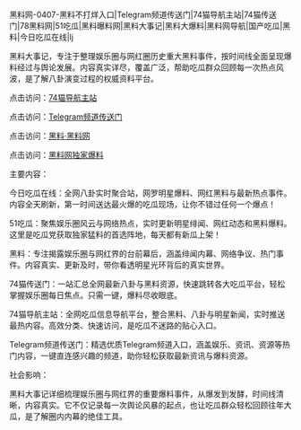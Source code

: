 #
黑料网-0407-黑料不打烊入口|Telegram频道传送门|74猫导航主站|74猫传送门|78黑料网|51吃瓜|黑料曝料网|黑料大事记|黑料大爆料|黑料网导航|国产吃瓜|黑料|今日吃瓜在线|lj

黑料大事记，专注于整理娱乐圈与网红圈历史重大黑料事件，按时间线全面呈现爆料经过与舆论发展。内容真实详尽，覆盖广泛，帮助吃瓜群众回顾每一次热点风波，是了解八卦演变过程的权威资料平台。


点击访问：<a href="https://74mao.com/">74猫导航主站</a>

点击访问：<a href="https://74mao.com/">Telegram频道传送门</a>

点击访问：<a href="https://haef.pages.dev/">黑料·黑料网</a>

点击访问：<a href="https://sdfsh.pages.dev/">黑料网独家爆料</a>


主要内容：

今日吃瓜在线：全网八卦实时聚合站，网罗明星爆料、网红黑料与最新热点事件。内容全天刷新，第一时间送达最火爆的吃瓜现场，让你不错过任何一个爆点！

51吃瓜：聚焦娱乐圈风云与网络热点，实时更新明星绯闻、网红动态和黑料爆料。这里是吃瓜党获取独家猛料的首选阵地，每天都有新瓜上架！

黑料：专注揭露娱乐圈与网红界的台前幕后，涵盖绯闻内幕、网络争议、热门事件。内容真实、更新及时，带你看透明星光环背后的真实世界。

74猫传送门：一站汇总全网最新八卦与黑料资源，快速跳转各大吃瓜平台，轻松掌握娱乐圈每日焦点。只需一键，爆料尽收眼底。

74猫导航主站：全网吃瓜信息导航平台，整合黑料、八卦与明星新闻，实时推送最热内容。高效分类、快速访问，是吃瓜不迷路的贴心入口。

Telegram频道传送门：精选优质Telegram频道入口，涵盖娱乐、资讯、资源等热门内容，一键直连感兴趣的频道，助你轻松获取最新资讯与爆料资源。

社会影响：

黑料大事记详细梳理娱乐圈与网红界的重要爆料事件，从爆发到发酵，时间线清晰，内容真实。它不仅记录每一次舆论风暴的起点，也让吃瓜群众轻松回顾往年大瓜，是了解圈内内幕的绝佳工具。

<span style="display:none;">[Canonical link](https://github.com/Uongnuoc456/6807809 ）</span>
